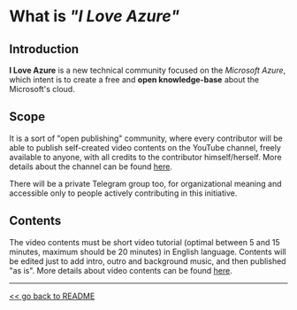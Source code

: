 # What is *"I Love Azure"*

## Introduction

**I Love Azure** is a new technical community focused on the *Microsoft Azure*, which intent is to create a free and **open knowledge-base** about the Microsoft's cloud.

## Scope

It is a sort of "open publishing" community, where every contributor will be able to publish self-created video contents on the YouTube channel, freely available to anyone, with all credits to the contributor himself/herself. More details about the channel can be found [here](channel.md).

There will be a private Telegram group too, for organizational meaning and accessible only to people actively contributing in this initiative.

## Contents

The video contents must be short video tutorial (optimal between 5 and 15 minutes, maximum should be 20 minutes) in English language. Contents will be edited just to add intro, outro and background music, and then published "as is". More details about video contents can be found [here](content.md).

-----------------------------------------------------
[<< go back to README](README.md)
